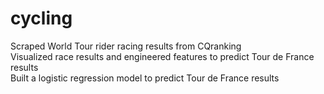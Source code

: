 # cycling

Scraped World Tour rider racing results from CQranking  
Visualized race results and engineered features to predict Tour de France results  
Built a logistic regression model to predict Tour de France results
